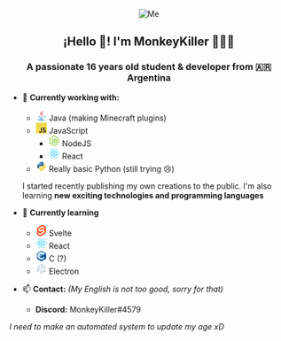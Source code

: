 <div align="center">
  <img src="https://github.com/MMonkeyKiller.png" alt="Me" width="200" height="200" />
  <h2>¡Hello 👋! I'm MonkeyKiller 👨🏻‍💻</h2>
  <h3>A passionate 16 years old student & developer from 🇦🇷 Argentina</h3>
</div>

- 📝 **Currently working with:** 
  - <img src="https://raw.githubusercontent.com/devicons/devicon/master/icons/java/java-original.svg" alt="Java" width="20" /> Java (making Minecraft plugins)
  - <img src="https://raw.githubusercontent.com/devicons/devicon/master/icons/javascript/javascript-original.svg" alt="Javascript" width="20" /> JavaScript
    - <img src="https://raw.githubusercontent.com/devicons/devicon/master/icons/nodejs/nodejs-original.svg" alt="NodeJS" width="20" /> NodeJS
    - <img src="https://raw.githubusercontent.com/devicons/devicon/master/icons/react/react-original.svg" alt="React" width="20" /> React
  - <img src="https://raw.githubusercontent.com/devicons/devicon/master/icons/python/python-original.svg" alt="Python" width="20" /> Really basic Python (still trying 😢)
  
  I started recently publishing my own creations to the public. I'm also learning **new exciting technologies and programming languages**
- 🌱 **Currently learning**
  - <img src="https://raw.githubusercontent.com/devicons/devicon/master/icons/svelte/svelte-original.svg" alt="Svelte" width="20" /> Svelte
  - <img src="https://raw.githubusercontent.com/devicons/devicon/master/icons/react/react-original.svg" alt="React" width="20" /> React
  - <img src="https://raw.githubusercontent.com/devicons/devicon/master/icons/c/c-original.svg" alt="C" width="20" /> C (?)
  - <img src="https://raw.githubusercontent.com/devicons/devicon/master/icons/electron/electron-original.svg" alt="Electron" width="20" /> Electron

- 📫 **Contact:** _(My English is not too good, sorry for that)_
  - **Discord:** MonkeyKiller#4579 

_I need to make an automated system to update my age xD_
